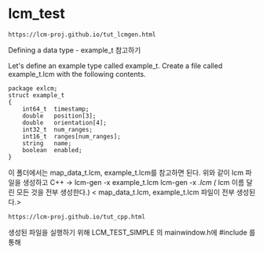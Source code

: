 # lcm_test

```
https://lcm-proj.github.io/tut_lcmgen.html
```
Defining a data type - example_t 참고하기

Let's define an example type called example_t. Create a file called example_t.lcm with the following contents.
```
package exlcm;
struct example_t
{
    int64_t  timestamp;
    double   position[3];
    double   orientation[4]; 
    int32_t  num_ranges;
    int16_t  ranges[num_ranges];
    string   name;
    boolean  enabled;
}
```

이 폴더에서는 map_data_t.lcm, example_t.lcm를 참고하면 된다. 
위와 같이 lcm 파일을 생성하고 
C++	-> lcm-gen -x example_t.lcm
lcm-gen -x *.lcm (* lcm 이름 달린 모든 것을 전부 생성한다.) 
< map_data_t.lcm, example_t.lcm 파일이 전부 생성된다.>

```
https://lcm-proj.github.io/tut_cpp.html
```
생성된 파일을 실행하기 위해 LCM_TEST_SIMPLE 의 mainwindow.h에 #include 를 통해 
